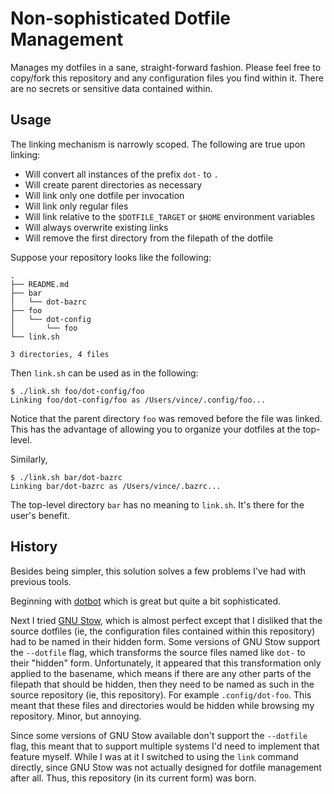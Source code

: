 # Non-sophisticated Dotfile Management

Manages my dotfiles in a sane, straight-forward fashion. Please feel free to
copy/fork this repository and any configuration files you find within it. There
are no secrets or sensitive data contained within.

## Usage

The linking mechanism is narrowly scoped. The following are true upon linking:

* Will convert all instances of the prefix `dot-` to `.`
* Will create parent directories as necessary
* Will link only one dotfile per invocation
* Will link only regular files
* Will link relative to the `$DOTFILE_TARGET` or `$HOME` environment variables
* Will always overwrite existing links
* Will remove the first directory from the filepath of the dotfile

Suppose your repository looks like the following:

```
.
├── README.md
├── bar
│   └── dot-bazrc
├── foo
│   └── dot-config
│       └── foo
└── link.sh

3 directories, 4 files
```

Then `link.sh` can be used as in the following:

```
$ ./link.sh foo/dot-config/foo
Linking foo/dot-config/foo as /Users/vince/.config/foo...
```

Notice that the parent directory `foo` was removed before the file was
linked. This has the advantage of allowing you to organize your dotfiles at the
top-level.

Similarly,

```
$ ./link.sh bar/dot-bazrc
Linking bar/dot-bazrc as /Users/vince/.bazrc...
```

The top-level directory `bar` has no meaning to `link.sh`. It's there for the
user's benefit.

## History

Besides being simpler, this solution solves a few problems I've had with
previous tools.

Beginning with [dotbot](https://github.com/anishathalye/dotbot) which is great
but quite a bit sophisticated.

Next I tried [GNU Stow](https://www.gnu.org/software/stow/), which is almost
perfect except that I disliked that the source dotfiles (ie, the configuration
files contained within this repository) had to be named in their hidden form. Some
versions of GNU Stow support the `--dotfile` flag, which transforms the source
files named like `dot-` to their "hidden" form. Unfortunately, it appeared that
this transformation only applied to the basename, which means if there are any
other parts of the filepath that should be hidden, then they need to be named
as such in the source repository (ie, this repository). For example
`.config/dot-foo`.  This meant that these files and directories would be hidden
while browsing my repository. Minor, but annoying.

Since some versions of GNU Stow available don't support the `--dotfile` flag,
this meant that to support multiple systems I'd need to implement that feature
myself. While I was at it I switched to using the `link` command directly,
since GNU Stow was not actually designed for dotfile management after all.
Thus, this repository (in its current form) was born.
